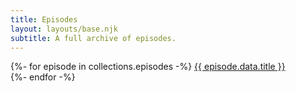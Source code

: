 ```yaml
---
title: Episodes
layout: layouts/base.njk
subtitle: A full archive of episodes.
---
```


{%- for episode in collections.episodes -%}
<a href="{{ episode.url }}">{{ episode.data.title }}</a><br/>
{%- endfor -%}

